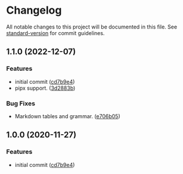 # Changelog

All notable changes to this project will be documented in this file. See [standard-version](https://github.com/conventional-changelog/standard-version) for commit guidelines.

## 1.1.0 (2022-12-07)


### Features

* initial commit ([cd7b9e4](https://github.com/demartini/upmm.fish/commit/cd7b9e4f5fd9967fec4f9e3641385af5824c36f9))
* pipx support. ([3d2883b](https://github.com/demartini/upmm.fish/commit/3d2883ba88608ae3c74929e9d5e3cefa628d446b))


### Bug Fixes

* Markdown tables and grammar. ([e706b05](https://github.com/demartini/upmm.fish/commit/e706b05e4a9e87a980f958d6900a9d8418fc7ec1))

## 1.0.0 (2020-11-27)


### Features

* initial commit ([cd7b9e4](https://github.com/demartini/upmm.fish/commit/cd7b9e4f5fd9967fec4f9e3641385af5824c36f9))
